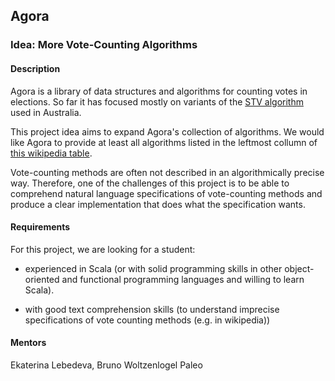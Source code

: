 
## Agora

### Idea: More Vote-Counting Algorithms

#### Description

Agora is a library of data structures and algorithms for counting votes in elections. So far it has focused mostly on variants of the [STV algorithm](https://en.wikipedia.org/wiki/Single_transferable_vote) used in Australia. 

This project idea aims to expand Agora's collection of algorithms. We would like Agora to provide at least all algorithms listed in the leftmost collumn of [this wikipedia table](https://en.wikipedia.org/wiki/Voting_system#Compliance_of_selected_systems_.28table.29).

Vote-counting methods are often not described in an algorithmically precise way. Therefore, one of the challenges of this project is to be able to comprehend natural language specifications of vote-counting methods and produce a clear implementation that does what the specification wants.


#### Requirements

For this project, we are looking for a student:

- experienced in Scala (or with solid programming skills in other object-oriented and functional programming languages and willing to learn Scala).

- with good text comprehension skills (to understand imprecise specifications of vote counting methods (e.g. in wikipedia))


#### Mentors

Ekaterina Lebedeva, Bruno Woltzenlogel Paleo




